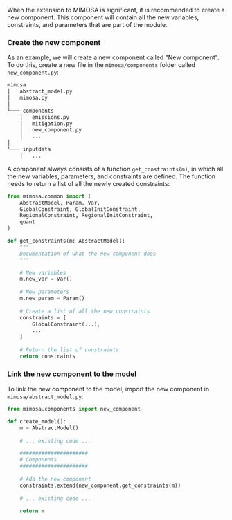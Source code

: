 When the extension to MIMOSA is significant, it is recommended to create a new component. This
component will contain all the new variables, constraints, and parameters that are part of the
module.

### Create the new component

As an example, we will create a new component called "New component". To do this, create a new file
in the `mimosa/components` folder called `new_component.py`:

```python title="MIMOSA file structure: create a new file" hl_lines="8"
mimosa
│   abstract_model.py
│   mimosa.py
│
└─── components
    │   emissions.py
    │   mitigation.py
    │   new_component.py
    │   ...
│
└─── inputdata
    │   ...

```

A component always consists of a function `get_constraints(m)`, in which all the new variables, parameters, and constraints are defined. The function needs to return a list of all the newly created constraints:

```python title="mimosa/components/new_component.py"
from mimosa.common import (
    AbstractModel, Param, Var,
    GlobalConstraint, GlobalInitConstraint,
    RegionalConstraint, RegionalInitConstraint,
    quant
)

def get_constraints(m: AbstractModel):
    """
    Documentation of what the new component does
    """

    # New variables
    m.new_var = Var()
    
    # New parameters
    m.new_param = Param()
    
    # Create a list of all the new constraints
    constraints = [
        GlobalConstraint(...),
        ...
    ]
    
    # Return the list of constraints
    return constraints
```

### Link the new component to the model

To link the new component to the model, import the new component in `mimosa/abstract_model.py`:
    
```python title="mimosa/abstract_model.py" hl_lines="1 13"
from mimosa.components import new_component

def create_model():
    m = AbstractModel()
    
    # ... existing code ...

    ######################
    # Components
    ######################
    
    # Add the new component
    constraints.extend(new_component.get_constraints(m))
    
    # ... existing code ...
    
    return m
```


